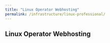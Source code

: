 ```yaml
---
title: "Linux Operator Webhosting"
permalink: /infrastructure/linux-professional/
---
```

## Linux Operator Webhosting